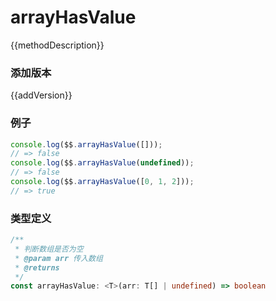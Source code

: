 <script setup lang="ts">
    /** 方法描述 */
const methodDescription="判断数组中是否有值，防止arr为undefined时空指针错误"
/** 添加版本 */
const addVersion="1.0.0"
</script>

# arrayHasValue

{{methodDescription}}

### 添加版本

{{addVersion}}

### 例子

```typescript
console.log($$.arrayHasValue([]));
// => false
console.log($$.arrayHasValue(undefined));
// => false
console.log($$.arrayHasValue([0, 1, 2]));
// => true
```

### 类型定义

```typescript
/**
 * 判断数组是否为空
 * @param arr 传入数组
 * @returns 
 */
const arrayHasValue: <T>(arr: T[] | undefined) => boolean
```
